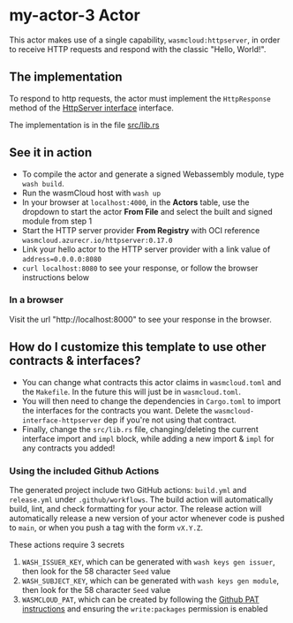 # my-actor-3 Actor

This actor makes use of a single capability, `wasmcloud:httpserver`, in order to receive HTTP requests and respond with the classic "Hello, World!".

## The implementation

To respond to http requests, the actor must implement the
`HttpResponse` method of the
[HttpServer interface](https://github.com/wasmCloud/interfaces/tree/main/httpserver) interface.

The implementation is in the file [src/lib.rs](./src/lib.rs)

## See it in action

- To compile the actor and generate a signed Webassembly module, type `wash build`.
- Run the wasmCloud host with `wash up`
- In your browser at `localhost:4000`, in the **Actors** table, use the dropdown to start the actor **From File** and select the built and signed module from step 1
- Start the HTTP server provider **From Registry** with OCI reference `wasmcloud.azurecr.io/httpserver:0.17.0`
- Link your hello actor to the HTTP server provider with a link value of `address=0.0.0.0:8080`
- `curl localhost:8080` to see your response, or follow the browser instructions below

### In a browser

Visit the url "http://localhost:8000" to see your response in the browser.

## How do I customize this template to use other contracts & interfaces?

- You can change what contracts this actor claims in `wasmcloud.toml` and the `Makefile`. In the future this will just be in `wasmcloud.toml`.
- You will then need to change the dependencies in `Cargo.toml` to import the interfaces for the contracts you want. Delete the `wasmcloud-interface-httpserver` dep if you're not using that contract.
- Finally, change the `src/lib.rs` file, changing/deleting the current interface import and `impl` block, while adding a new import & `impl` for any contracts you added!

### Using the included Github Actions

The generated project include two GitHub actions: `build.yml` and `release.yml` under `.github/workflows`. The build action will automatically build, lint, and check formatting for your actor. The release action will automatically release a new version of your actor whenever code is pushed to `main`, or when you push a tag with the form `vX.Y.Z`.

These actions require 3 secrets

1. `WASH_ISSUER_KEY`, which can be generated with `wash keys gen issuer`, then look for the 58 character `Seed` value
1. `WASH_SUBJECT_KEY`, which can be generated with `wash keys gen module`, then look for the 58 character `Seed` value
1. `WASMCLOUD_PAT`, which can be created by following the [Github PAT instructions](https://docs.github.com/en/authentication/keeping-your-account-and-data-secure/creating-a-personal-access-token) and ensuring the `write:packages` permission is enabled
